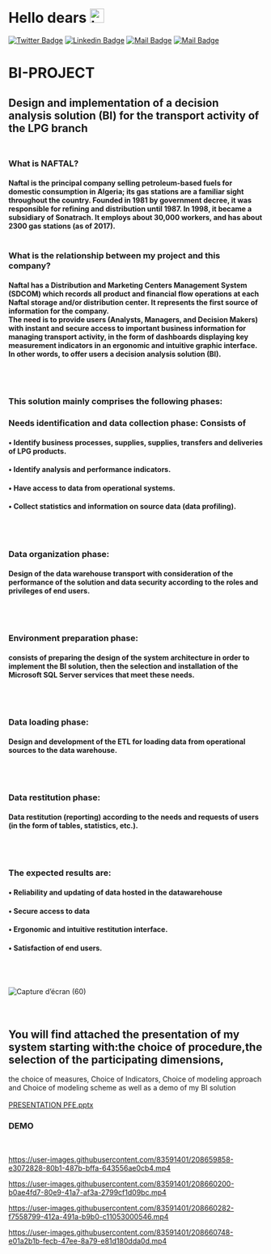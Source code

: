 # Hello dears <img src="https://user-images.githubusercontent.com/1303154/88677602-1635ba80-d120-11ea-84d8-d263ba5fc3c0.gif" width="28px" alt="hi">

[![Twitter Badge](https://img.shields.io/badge/-@Lamia🦋-1ca0f1?style=flat&labelColor=1ca0f1&logo=twitter&logoColor=white&link=https://twitter.com/Ipenywis)](https://twitter.com/Lamia05175012/) [![Linkedin Badge](https://img.shields.io/badge/-Guedoudj_LAMIA-0e76a8?style=flat&labelColor=0e76a8&logo=linkedin&logoColor=white)](https://www.linkedin.com/in/­guedoudj-lamia-1704
) [![Mail Badge](https://img.shields.io/badge/-@lamia.gd_art-e84393?style=flat&labelColor=e84393&logo=instagram&logoColor=white)](https://www.instagram.com/lamia.gd_art/) [![Mail Badge](https://img.shields.io/badge/-Guedoudj_LAMIA-c0392b?style=flat&labelColor=c0392b&logo=gmail&logoColor=white)](mailto:loma.guedoudj@gmail.com)

# BI-PROJECT
## Design and implementation of a decision analysis solution (BI) for the transport activity of the LPG branch <br><br>
### What is NAFTAL? <br>
#### Naftal is the principal company selling petroleum-based fuels for domestic consumption in Algeria; its gas stations are a familiar sight throughout the country. Founded in 1981 by government decree, it was responsible for refining and distribution until 1987. In 1998, it became a subsidiary of Sonatrach. It employs about 30,000 workers, and has about 2300 gas stations (as of 2017). <br> <br>
### What is the relationship between my project and this company?<br>
#### Naftal has a Distribution and Marketing Centers Management System (SDCOM) which records all product and financial flow operations at each Naftal storage and/or distribution center. It represents the first source of information for the company.<br> The need is to provide users (Analysts, Managers, and Decision Makers) with instant and secure access to important business information for managing transport activity, in the form of dashboards displaying key measurement indicators in an ergonomic and intuitive graphic interface. In other words, to offer users a decision analysis solution (BI).
<br> <br> 
### This solution mainly comprises the following phases:

### Needs identification and data collection phase: Consists of
#### • Identify business processes, supplies, supplies, transfers and deliveries of LPG products.
#### • Identify analysis and performance indicators.
#### • Have access to data from operational systems.
#### • Collect statistics and information on source data (data profiling).
<br><br>
### Data organization phase:
#### Design of the data warehouse transport with consideration of the performance of the solution and data security according to the roles and privileges of end users.
<br><br>
### Environment preparation phase: 
#### consists of preparing the design of the system architecture in order to implement the BI solution, then the selection and installation of the Microsoft SQL Server services that meet these needs.
<br><br>
### Data loading phase: 
#### Design and development of the ETL for loading data from operational sources to the data warehouse.
<br><br>
### Data restitution phase: 
#### Data restitution (reporting) according to the needs and requests of users (in the form of tables, statistics, etc.).
<br><br>
### The expected results are:
#### • Reliability and updating of data hosted in the datawarehouse
#### • Secure access to data
#### • Ergonomic and intuitive restitution interface.
#### • Satisfaction of end users.
<br><br><br>
![Capture d’écran (60)](https://user-images.githubusercontent.com/83591401/208656945-ec02781c-03ab-48e4-bb72-6b3404bd385e.png)
<br><br><br>
## You will find attached the presentation of my system starting with:the choice of procedure,the selection of the participating dimensions,
the choice of measures, Choice of Indicators, Choice of modeling approach and Choice of modeling scheme as well as a demo of my BI solution
<br> <br>
[PRESENTATION PFE.pptx](https://github.com/GUEDOUDJ-LAMIA/BI-PROJECT/files/10267840/PRESENTATION.PFE.pptx)
### DEMO
<br>

https://user-images.githubusercontent.com/83591401/208659858-e3072828-80b1-487b-bffa-643556ae0cb4.mp4

https://user-images.githubusercontent.com/83591401/208660200-b0ae4fd7-80e9-41a7-af3a-2799cf1d09bc.mp4

https://user-images.githubusercontent.com/83591401/208660282-f7558799-412a-491a-b9b0-c11053000546.mp4

https://user-images.githubusercontent.com/83591401/208660748-e01a2b1b-fecb-47ee-8a79-e81d180dda0d.mp4



